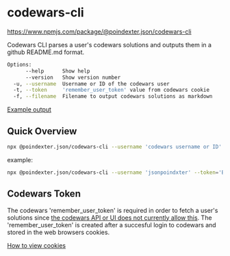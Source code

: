 # codewars-cli
https://www.npmjs.com/package/@poindexter.json/codewars-cli

Codewars CLI parses a user's codewars solutions and outputs them in a github README.md format.

```bash
Options:
      --help      Show help                                             [boolean]
      --version   Show version number                                   [boolean]
  -u, --username  Username or ID of the codewars user                   [string] [required]
  -t, --token     'remember_user_token' value from codewars cookie      [string] [required]
  -f, --filename  Filename to output codewars solutions as markdown     [string] [default: "README.md"]

```

[Example output](https://github.com/jsonpoindexter/codewars-cli/blob/master/EXAMPLE.md)

## Quick Overview
```bash
npx @poindexter.json/codewars-cli --username 'codewars username or ID' --token='remember_user_token from codewars cookie'
```
example:
```bash
npx @poindexter.json/codewars-cli --username 'jsonpoindxter' --token='BAhbCFsGSSIdN...'
```

## Codewars Token
The codewars 'remember_user_token' is required in order to fetch a user's solutions since [the codewars API or UI does not  currently allow this](https://github.com/Codewars/codewars.com/issues/235). The 'remember_user_token' is created after a succesful login to codewars and stored in the web browsers cookies.

[How to view cookies](https://kb.iu.edu/d/ajfi)
